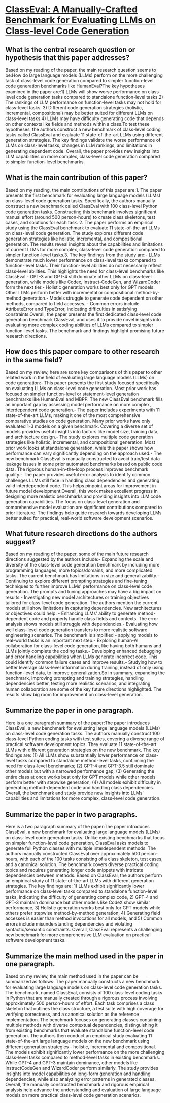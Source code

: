 # [ClassEval: A Manually-Crafted Benchmark for Evaluating LLMs on   Class-level Code Generation](https://arxiv.org/abs/2308.01861)

## What is the central research question or hypothesis that this paper addresses?

Based on my reading of the paper, the main research question seems to be:How do large language models (LLMs) perform on the more challenging task of class-level code generation compared to simpler function-level code generation benchmarks like HumanEval?The key hypotheses examined in the paper are:1) LLMs will show worse performance on class-level code generation tasks compared to standalone function-level tasks.2) The rankings of LLM performance on function-level tasks may not hold for class-level tasks. 3) Different code generation strategies (holistic, incremental, compositional) may be better suited for different LLMs on class-level tasks.4) LLMs may have difficulty generating code that depends on other contexts like fields and methods within a class.To test these hypotheses, the authors construct a new benchmark of class-level coding tasks called ClassEval and evaluate 11 state-of-the-art LLMs using different generation strategies. The key findings validate the worse performance of LLMs on class-level tasks, changes in LLM rankings, and limitations in generating dependent code. Overall, the paper provides new insights into LLM capabilities on more complex, class-level code generation compared to simpler function-level benchmarks.


## What is the main contribution of this paper?

Based on my reading, the main contributions of this paper are:1. The paper presents the first benchmark for evaluating large language models (LLMs) on class-level code generation tasks. Specifically, the authors manually construct a new benchmark called ClassEval with 100 class-level Python code generation tasks. Constructing this benchmark involves significant manual effort (around 500 person-hours) to create class skeletons, test cases, and solutions for each task. 2. The paper performs an empirical study using the ClassEval benchmark to evaluate 11 state-of-the-art LLMs on class-level code generation. The study explores different code generation strategies like holistic, incremental, and compositional generation. The results reveal insights about the capabilities and limitations of current LLMs for more complex, class-level code generation compared to simpler function-level tasks.3. The key findings from the study are:- LLMs demonstrate much lower performance on class-level tasks compared to function-level tasks. Their function-level abilities do not necessarily reflect class-level abilities. This highlights the need for class-level benchmarks like ClassEval.- GPT-3 and GPT-4 still dominate other LLMs on class-level generation, while models like Codex, Instruct-CodeGen, and WizardCoder form the next tier.- Holistic generation works best only for GPT models. Other LLMs perform better with incremental or compositional method-by-method generation.- Models struggle to generate code dependent on other methods, compared to field accesses. - Common errors include AttributeError and TypeError, indicating difficulties in satisfying constraints.Overall, the paper presents the first dedicated class-level code generation benchmark ClassEval, and uses it to provide novel insights into evaluating more complex coding abilities of LLMs compared to simpler function-level tasks. The benchmark and findings highlight promising future research directions.


## How does this paper compare to other research in the same field?

Based on my review, here are some key comparisons of this paper to other related work in the field of evaluating large language models (LLMs) on code generation:- This paper presents the first study focused specifically on evaluating LLMs on class-level code generation. Most prior work has focused on simpler function-level or statement-level generation benchmarks like HumanEval and MBPP. The new ClassEval benchmark fills an important gap by assessing model performance on more complex, interdependent code generation.- The paper includes experiments with 11 state-of-the-art LLMs, making it one of the most comprehensive comparative studies on code generation. Many prior works have only evaluated 1-3 models on a given benchmark. Covering a diverse set of models provides useful insights into factors like model size, training data, and architecture design.- The study explores multiple code generation strategies like holistic, incremental, and compositional generation. Most prior work looks at standalone generation, while this paper shows how performance can vary significantly depending on the approach used.- The new benchmark ClassEval is manually constructed to avoid train/test data leakage issues in some prior automated benchmarks based on public code data. The rigorous human-in-the-loop process improves benchmark quality.- The paper provides useful error analysis to identify common challenges LLMs still face in handling class dependencies and generating valid interdependent code. This helps pinpoint areas for improvement in future model development.Overall, this work makes excellent progress in designing more realistic benchmarks and providing insights into LLM code generation capabilities. The focus on class-level generation and comprehensive model evaluation are significant contributions compared to prior literature. The findings help guide research towards developing LLMs better suited for practical, real-world software development scenarios.


## What future research directions do the authors suggest?

Based on my reading of the paper, some of the main future research directions suggested by the authors include:- Expanding the scale and diversity of the class-level code generation benchmark by including more programming languages, more topics/domains, and more complicated tasks. The current benchmark has limitations in size and generalizability.- Continuing to explore different prompting strategies and fine-tuning techniques to further improve LLMs' performance on class-level code generation. The prompts and tuning approaches may have a big impact on results.- Investigating new model architectures or training objectives tailored for class-level code generation. The authors mention the current models still show limitations in capturing dependencies. New architectures or objectives could help. - Enhancing LLMs' ability to generate method-dependent code and properly handle class fields and contexts. The error analysis shows models still struggle with dependencies.- Evaluating how well class-level code generation transfers to more realistic software engineering scenarios. The benchmark is simplified - applying models to real-world tasks is an important next step.- Exploring human-AI collaboration for class-level code generation, like having both humans and LLMs jointly complete the coding tasks.- Developing enhanced debugging and error handling capabilities when LLMs generate incorrect code. This could identify common failure cases and improve results.- Studying how to better leverage class-level information during training, instead of only using function-level data, to improve generalization.So in summary, expanding the benchmark, improving prompting and training strategies, handling dependencies better, testing more realistic scenarios, and integrating human collaboration are some of the key future directions highlighted. The results show big room for improvement on class-level generation.


## Summarize the paper in one paragraph.

Here is a one paragraph summary of the paper:The paper introduces ClassEval, a new benchmark for evaluating large language models (LLMs) on class-level code generation tasks. The authors manually construct 100 class-level Python coding tasks with test suites, covering a diverse range of practical software development topics. They evaluate 11 state-of-the-art LLMs with different generation strategies on the new benchmark. The key findings are: (1) All LLMs show substantially lower performance on class-level tasks compared to standalone method-level tasks, confirming the need for class-level benchmarks; (2) GPT-4 and GPT-3.5 still dominate other models but with a narrowed performance gap; (3) Generating the entire class at once works best only for GPT models while other models perform better with stepwise generation; (4) All models exhibit difficulty in generating method-dependent code and handling class dependencies. Overall, the benchmark and study provide new insights into LLMs' capabilities and limitations for more complex, class-level code generation.


## Summarize the paper in two paragraphs.

Here is a two paragraph summary of the paper:The paper introduces ClassEval, a new benchmark for evaluating large language models (LLMs) on class-level code generation tasks. Unlike existing benchmarks that focus on simpler function-level code generation, ClassEval asks models to generate full Python classes with multiple interdependent methods. The authors manually constructed ClassEval over approximately 500 person-hours, with each of the 100 tasks consisting of a class skeleton, test cases, and a canonical solution. The benchmark covers diverse practical coding topics and requires generating longer code snippets with intricate dependencies between methods. Based on ClassEval, the authors perform an empirical study of 11 state-of-the-art LLMs with different generation strategies. The key findings are: 1) LLMs exhibit significantly lower performance on class-level tasks compared to standalone function-level tasks, indicating the difficulty of generating complex code, 2) GPT-4 and GPT-3 maintain dominance but other models like CodeX show similar performance, 3) Holistic generation works best only for GPT models while others prefer stepwise method-by-method generation, 4) Generating field accesses is easier than method invocations for all models, and 5) Common errors include misunderstanding dependencies and violating syntactic/semantic constraints. Overall, ClassEval represents a challenging new benchmark for more comprehensive LLM evaluation on practical software development tasks.


## Summarize the main method used in the paper in one paragraph.

Based on my review, the main method used in the paper can be summarized as follows: The paper manually constructs a new benchmark for evaluating large language models on class-level code generation tasks. The benchmark, named ClassEval, consists of 100 class-level coding tasks in Python that are manually created through a rigorous process involving approximately 500 person-hours of effort. Each task comprises a class skeleton that outlines the class structure, a test suite with high coverage for verifying correctness, and a canonical solution as the reference implementation. The benchmark focuses on generating classes containing multiple methods with diverse contextual dependencies, distinguishing it from existing benchmarks that evaluate standalone function-level code generation. The authors then conduct an empirical study evaluating 11 state-of-the-art large language models on the new benchmark using different generation strategies - holistic, incremental and compositional. The models exhibit significantly lower performance on the more challenging class-level tasks compared to method-level tasks in existing benchmarks. While GPT-4 and GPT-3 maintain dominance, other models like InstructCodeGen and WizardCoder perform similarly. The study provides insights into model capabilities on long-form generation and handling dependencies, while also analyzing error patterns in generated classes. Overall, the manually constructed benchmark and rigorous empirical analysis help advance the understanding and evaluation of large language models on more practical class-level code generation scenarios.
